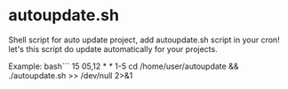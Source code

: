 # autoupdate.sh
Shell script for auto update project, add autoupdate.sh script in your cron! 
let's this script do update automatically for your projects. 

Example:
bash```
15 05,12 * * 1-5 cd /home/user/autoupdate && ./autoupdate.sh >> /dev/null 2>&1
```


